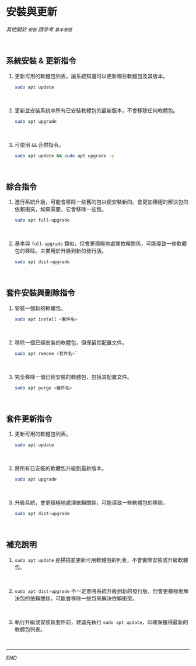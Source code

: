 # 安裝與更新

_其他關於 `安裝` 請參考 `基本安裝`_

<br>

## 系統安裝 & 更新指令

1. 更新可用的軟體包列表，讓系統知道可以更新哪些軟體包及其版本。

    ```bash
    sudo apt update
    ```

<br>

2. 更新並安裝系統中所有已安裝軟體包的最新版本，不會移除任何軟體包。

    ```bash
    sudo apt upgrade
    ```

<br>

3. 可使用 `&&` 合併指令。

    ```bash
    sudo apt update && sudo apt upgrade -y
    ```

<br>

## 綜合指令

1. 進行系統升級，可能會移除一些舊的包以便安裝新的。會更加積極的解決包的依賴衝突，如果需要，它會移除一些包。

    ```bash
    sudo apt full-upgrade
    ```

<br>

2. 基本與 `full-upgrade` 類似，但會更積極地處理依賴關係，可能導致一些軟體包的移除。主要用於升級到新的發行版。

    ```bash
    sudo apt dist-upgrade
    ```

<br>

## 套件安裝與刪除指令

1. 安裝一個新的軟體包。

    ```bash
    sudo apt install <套件名>
    ```

<br>

2. 移除一個已經安裝的軟體包，但保留其配置文件。

    ```bash
    sudo apt remove <套件名>`
    ```

<br>

3. 完全移除一個已經安裝的軟體包，包括其配置文件。

    ```bash
    sudo apt purge <套件名>
    ```

<br>

## 套件更新指令

1. 更新可用的軟體包列表。

    ```bash
    sudo apt update
    ```

<br>

2. 將所有已安裝的軟體包升級到最新版本。

    ```bash
    sudo apt upgrade
    ```

<br>

3. 升級系統，會更積極地處理依賴關係，可能導致一些軟體包的移除。

    ```bash
    sudo apt dist-upgrade
    ```

<br>

## 補充說明

1. `sudo apt update` 是掃描並更新可用軟體包的列表，不會實際安裝或升級軟體包。

<br>

2.  `sudo apt dist-upgrade` 不一定會將系統升級到新的發行版，但會更積極地解決包的依賴關係，可能會移除一些包來解決依賴衝突。

<br>

3.  執行升級或安裝新套件前，建議先執行 `sudo apt update`，以確保獲得最新的軟體包列表。

<br>

___

_END_
